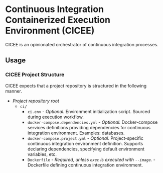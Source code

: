 # Continuous Integration Containerized Execution Environment (CICEE)

CICEE is an opinionated orchestrator of continuous integration processes.

## Usage

### CICEE Project Structure

CICEE expects that a project repository is structured in the following manner.

* _Project repository root_
  * `ci/`
    * `ci.env` - _Optional._ Environment initialization script. Sourced during execution workflow.
    * `docker-compose.dependencies.yml` - _Optional._ Docker-compose services definitions providing dependencies for continuous integration environment. Examples: databases.
    * `docker-compose.project.yml` - _Optional._ Project-specific continuous integration environment definition. Supports declaring dependencies, specifying default environment variables, etc.
    * `Dockerfile` - _Required, unless `exec` is executed with `--image`._ - Dockerfile defining continuous integration environment.
